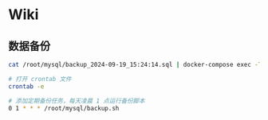 # Wiki
## 数据备份

```bash
cat /root/mysql/backup_2024-09-19_15:24:14.sql | docker-compose exec -T mysql mysql -u admin -p<PASSWORD> web-tags
```

```bash
# 打开 crontab 文件
crontab -e

# 添加定期备份任务，每天凌晨 1 点运行备份脚本
0 1 * * * /root/mysql/backup.sh
```